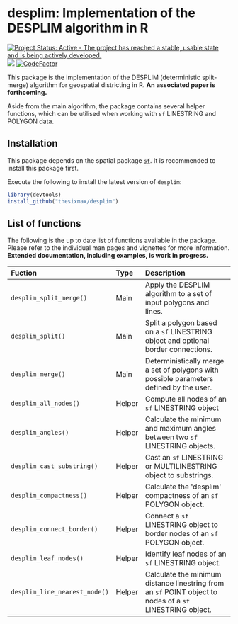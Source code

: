 # desplim: Implementation of the DESPLIM algorithm in R
<!-- badges: start -->
  [![Project Status: Active - The project has reached a stable, usable state and is being actively developed.](https://www.repostatus.org/badges/latest/active.svg)](https://www.repostatus.org/#active)
  [![](https://travis-ci.org/thesixmax/desplim.svg?branch=main)](https://travis-ci.org/thesixmax/desplim)
  [![CodeFactor](https://www.codefactor.io/repository/github/thesixmax/desplim/badge)](https://www.codefactor.io/repository/github/thesixmax/desplim)
<!-- badges: end -->

This package is the implementation of the DESPLIM (deterministic split-merge) algorithm for geospatial districting in R. **An associated paper is forthcoming.**

Aside from the main algorithm, the package contains several helper functions, which can be utilised when working with `sf` LINESTRING and POLYGON data.

## Installation

This package depends on the spatial package [`sf`](https://github.com/r-spatial/sf). It is recommended to install this package first.

Execute the following to install the latest version of `desplim`:

``` R
library(devtools)
install_github("thesixmax/desplim")
```

## List of functions

The following is the up to date list of functions available in the package. Please refer to the individual man pages and vignettes for more information. **Extended documentation, including examples, is work in progress.**

| Fuction | Type | Description |
|:------------------|:--------|:-------------------------------------------|
| `desplim_split_merge()` | Main | Apply the DESPLIM algorithm to a set of input polygons and lines. |
| `desplim_split()` | Main | Split a polygon based on a `sf` LINESTRING object and optional border connections. |
| `desplim_merge()` | Main | Deterministically merge a set of polygons with possible parameters defined by the user. |
| `desplim_all_nodes()` | Helper | Compute all nodes of an `sf` LINESTRING object |
| `desplim_angles()` | Helper | Calculate the minimum and maximum angles between two `sf` LINESTRING objects. |
| `desplim_cast_substring()` | Helper | Cast an `sf` LINESTRING or MULTILINESTRING object to substrings. |
| `desplim_compactness()` | Helper | Calculate the 'desplim' compactness of an `sf` POLYGON object. |
| `desplim_connect_border()` | Helper | Connect a `sf` LINESTRING object to border nodes of an `sf` POLYGON object. |
| `desplim_leaf_nodes()` | Helper | Identify leaf nodes of an `sf` LINESTRING object. |
| `desplim_line_nearest_node()` | Helper | Calculate the minimum distance linestring from an `sf` POINT object to nodes of a `sf` LINESTRING object. |